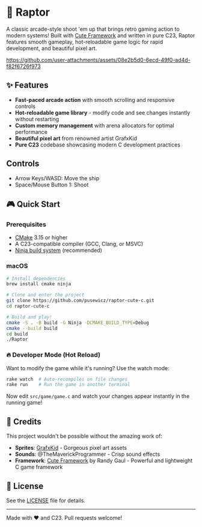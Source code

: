 # 🚀 Raptor

A classic arcade-style shoot 'em up that brings retro gaming action to modern systems! Built with [Cute Framework](https://github.com/RandyGaul/cute_framework) and written in pure C23, Raptor features smooth gameplay, hot-reloadable game logic for rapid development, and beautiful pixel art.

https://github.com/user-attachments/assets/08e2b5d0-6ecd-49f0-ad4d-f82f6726f973

## ✨ Features

- **Fast-paced arcade action** with smooth scrolling and responsive controls
- **Hot-reloadable game library** - modify code and see changes instantly without restarting
- **Custom memory management** with arena allocators for optimal performance
- **Beautiful pixel art** from renowned artist GrafxKid
- **Pure C23** codebase showcasing modern C development practices

## Controls

- Arrow Keys/WASD: Move the ship
- Space/Mouse Button 1: Shoot

## 🎮 Quick Start

### Prerequisites

- [CMake](https://cmake.org/) 3.15 or higher
- A C23-compatible compiler (GCC, Clang, or MSVC)
- [Ninja build system](https://ninja-build.org/) (recommended)

### macOS

```sh
# Install dependencies
brew install cmake ninja

# Clone and enter the project
git clone https://github.com/pusewicz/raptor-cute-c.git
cd raptor-cute-c

# Build and play!
cmake -S . -B build -G Ninja -DCMAKE_BUILD_TYPE=Debug
cmake --build build
cd build
./Raptor
```

### 🔥 Developer Mode (Hot Reload)

Want to modify the game while it's running? Use the watch mode:

```sh
rake watch  # Auto-recompiles on file changes
rake run    # Run the game in another terminal
```

Now edit `src/game/game.c` and watch your changes appear instantly in the running game!

## 🙏 Credits

This project wouldn't be possible without the amazing work of:

- **Sprites**: [GrafxKid](https://grafxkid.itch.io) - Gorgeous pixel art assets
- **Sounds**: @TheMaverickProgrammer - Crisp sound effects
- **Framework**: [Cute Framework](https://github.com/RandyGaul/cute_framework) by Randy Gaul - Powerful and lightweight C game framework

## 📝 License

See the [LICENSE](LICENSE) file for details.

---

Made with ❤️ and C23. Pull requests welcome!

